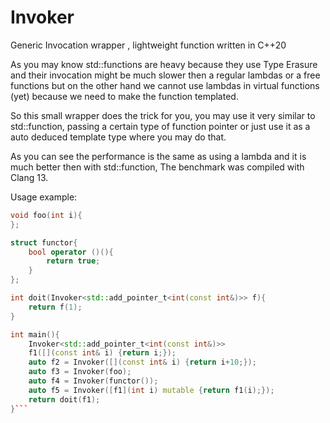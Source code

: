 # Invoker
Generic Invocation wrapper , lightweight function written in C++20 

As you may know std::functions are heavy because they use Type Erasure and their invocation might be much slower then 
a regular lambdas or a free functions but on the other hand we cannot use lambdas in virtual functions (yet) 
because we need to make the function templated.

So this small wrapper does the trick for you, 
you may use it very similar to std::function, 
passing a certain type of function pointer or just use it as a auto deduced template type where you may do that.

As you can see the performance is the same as using a lambda and it is much better then with std::function, The benchmark was compiled with Clang 13.

Usage example:

```C++
void foo(int i){
};

struct functor{
    bool operator ()(){
        return true;
    }
};

int doit(Invoker<std::add_pointer_t<int(const int&)>> f){
    return f(1);
}

int main(){
    Invoker<std::add_pointer_t<int(const int&)>> 
    f1([](const int& i) {return i;});
    auto f2 = Invoker([](const int& i) {return i+10;});
    auto f3 = Invoker(foo);
    auto f4 = Invoker(functor());
    auto f5 = Invoker([f1](int i) mutable {return f1(i);});
    return doit(f1);
}```






